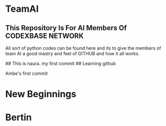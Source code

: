 # TeamAI

<h2> This Repository Is For AI Members Of CODEXBASE NETWORK </h2>
<p> All sort of python codes can be found here and its to give the members of team AI a good mastry and feel of GITHUB and how it all works. </p>
## This is naura. my first commit
## Learning github

<p> Ambe's first commit  </p>
<h1>New Beginnings</h1>
<h1>Bertin</h1>
